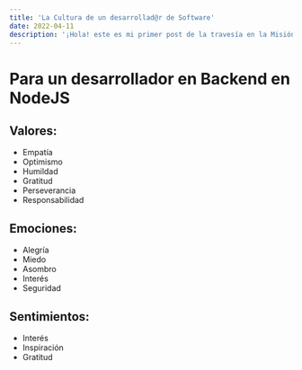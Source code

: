 ```yaml
---
title: 'La Cultura de un desarrollad@r de Software'
date: 2022-04-11
description: '¡Hola! este es mi primer post de la travesía en la Misión Backend con NodeJS'
---
```

# Para un desarrollador en Backend en NodeJS 

## Valores:
- Empatía
- Optimismo
- Humildad
- Gratitud
- Perseverancia
- Responsabilidad

## Emociones:
- Alegría
- Miedo
- Asombro
- Interés
- Seguridad

## Sentimientos:
- Interés
- Inspiración
- Gratitud

